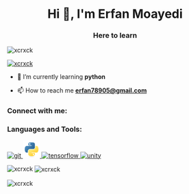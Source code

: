 <h1 align="center">Hi 👋, I'm Erfan Moayedi</h1>
<h3 align="center">Here to learn</h3>

<p align="left"> <img src="https://komarev.com/ghpvc/?username=xcrxck&label=Profile%20views&color=0e75b6&style=flat" alt="xcrxck" /> </p>

<p align="left"> <a href="https://github.com/ryo-ma/github-profile-trophy"><img src="https://github-profile-trophy.vercel.app/?username=xcrxck" alt="xcrxck" /></a> </p>

- 🌱 I’m currently learning **python**

- 📫 How to reach me **erfan78905@gmail.com**

<h3 align="left">Connect with me:</h3>
<p align="left">
</p>

<h3 align="left">Languages and Tools:</h3>
<p align="left"> <a href="https://git-scm.com/" target="_blank" rel="noreferrer"> <img src="https://www.vectorlogo.zone/logos/git-scm/git-scm-icon.svg" alt="git" width="40" height="40"/> </a> <a href="https://www.python.org" target="_blank" rel="noreferrer"> <img src="https://raw.githubusercontent.com/devicons/devicon/master/icons/python/python-original.svg" alt="python" width="40" height="40"/> </a> <a href="https://www.tensorflow.org" target="_blank" rel="noreferrer"> <img src="https://www.vectorlogo.zone/logos/tensorflow/tensorflow-icon.svg" alt="tensorflow" width="40" height="40"/> </a> <a href="https://unity.com/" target="_blank" rel="noreferrer"> <img src="https://www.vectorlogo.zone/logos/unity3d/unity3d-icon.svg" alt="unity" width="40" height="40"/> </a> </p>

<p><img align="left" src="https://github-readme-stats.vercel.app/api/top-langs?username=xcrxck&show_icons=true&locale=en&layout=compact" alt="xcrxck" /></p>

<p>&nbsp;<img align="center" src="https://github-readme-stats.vercel.app/api?username=xcrxck&show_icons=true&locale=en" alt="xcrxck" /></p>

<p><img align="center" src="https://github-readme-streak-stats.herokuapp.com/?user=xcrxck&" alt="xcrxck" /></p>
